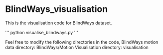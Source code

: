# BlindWays_visualisation

This is the visualisation code for BlindWays dataset. 

'''
python visualise_blindways.py
'''

Feel free to modify the following directories in the code,
BlindWays motion data directory: BlindWays/Motion
Visualisation directory: visualisation
